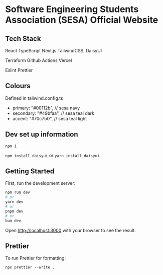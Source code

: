 # Software Engineering Students Association (SESA) Official Website

## Tech Stack
React
TypeScript
Next.js
TailwindCSS, DaisyUI

Terraform
Github Actions
Vercel

Eslint
Prettier

## Colours

Defined in tailwind.config.ts

- primary: "#00112b", // sesa navy
- secondary: "#49bfaa", // sesa teal dark
- accent: "#70c7b0", // sesa teal light

## Dev set up information

`npm i`

`npm install daisyui`
or
`yarn install daisyui`

## Getting Started
First, run the development server:

```bash
npm run dev
# or
yarn dev
# or
pnpm dev
# or
bun dev
```

Open [http://localhost:3000](http://localhost:3000) with your browser to see the result.

## Prettier
To run Prettier for formatting:

`npx prettier --write .`
